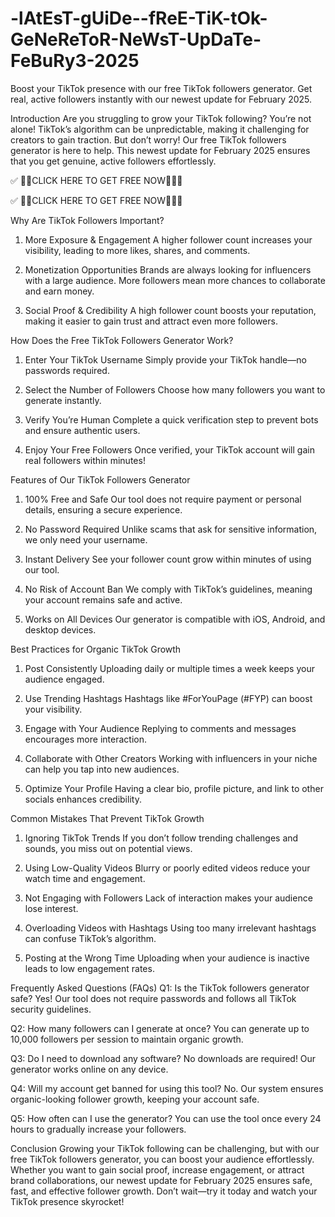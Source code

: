# -lAtEsT-gUiDe--fReE-TiK-tOk-GeNeReToR-NeWsT-UpDaTe-FeBuRy3-2025
Boost your TikTok presence with our free TikTok followers generator. Get real, active followers instantly with our newest update for February 2025.

Introduction
Are you struggling to grow your TikTok following? You’re not alone! TikTok’s algorithm can be unpredictable, making it challenging for creators to gain traction. But don’t worry! Our free TikTok followers generator is here to help. This newest update for February 2025 ensures that you get genuine, active followers effortlessly.

✅ 🔰💥CLICK HERE TO GET FREE NOW🔰💥✅

✅ 🔰💥CLICK HERE TO GET FREE NOW🔰💥✅

Why Are TikTok Followers Important?
1. More Exposure & Engagement
A higher follower count increases your visibility, leading to more likes, shares, and comments.

2. Monetization Opportunities
Brands are always looking for influencers with a large audience. More followers mean more chances to collaborate and earn money.

3. Social Proof & Credibility
A high follower count boosts your reputation, making it easier to gain trust and attract even more followers.

How Does the Free TikTok Followers Generator Work?
1. Enter Your TikTok Username
Simply provide your TikTok handle—no passwords required.

2. Select the Number of Followers
Choose how many followers you want to generate instantly.

3. Verify You’re Human
Complete a quick verification step to prevent bots and ensure authentic users.

4. Enjoy Your Free Followers
Once verified, your TikTok account will gain real followers within minutes!

Features of Our TikTok Followers Generator
1. 100% Free and Safe
Our tool does not require payment or personal details, ensuring a secure experience.

2. No Password Required
Unlike scams that ask for sensitive information, we only need your username.

3. Instant Delivery
See your follower count grow within minutes of using our tool.

4. No Risk of Account Ban
We comply with TikTok’s guidelines, meaning your account remains safe and active.

5. Works on All Devices
Our generator is compatible with iOS, Android, and desktop devices.

Best Practices for Organic TikTok Growth
1. Post Consistently
Uploading daily or multiple times a week keeps your audience engaged.

2. Use Trending Hashtags
Hashtags like #ForYouPage (#FYP) can boost your visibility.

3. Engage with Your Audience
Replying to comments and messages encourages more interaction.

4. Collaborate with Other Creators
Working with influencers in your niche can help you tap into new audiences.

5. Optimize Your Profile
Having a clear bio, profile picture, and link to other socials enhances credibility.

Common Mistakes That Prevent TikTok Growth
1. Ignoring TikTok Trends
If you don’t follow trending challenges and sounds, you miss out on potential views.

2. Using Low-Quality Videos
Blurry or poorly edited videos reduce your watch time and engagement.

3. Not Engaging with Followers
Lack of interaction makes your audience lose interest.

4. Overloading Videos with Hashtags
Using too many irrelevant hashtags can confuse TikTok’s algorithm.

5. Posting at the Wrong Time
Uploading when your audience is inactive leads to low engagement rates.

Frequently Asked Questions (FAQs)
Q1: Is the TikTok followers generator safe?
Yes! Our tool does not require passwords and follows all TikTok security guidelines.

Q2: How many followers can I generate at once?
You can generate up to 10,000 followers per session to maintain organic growth.

Q3: Do I need to download any software?
No downloads are required! Our generator works online on any device.

Q4: Will my account get banned for using this tool?
No. Our system ensures organic-looking follower growth, keeping your account safe.

Q5: How often can I use the generator?
You can use the tool once every 24 hours to gradually increase your followers.

Conclusion
Growing your TikTok following can be challenging, but with our free TikTok followers generator, you can boost your audience effortlessly. Whether you want to gain social proof, increase engagement, or attract brand collaborations, our newest update for February 2025 ensures safe, fast, and effective follower growth. Don’t wait—try it today and watch your TikTok presence skyrocket!
